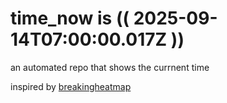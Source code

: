 # time_now is (( 2025-09-14T07:00:00.017Z ))

an automated repo that shows the currnent time

inspired by [breakingheatmap](https://github.com/breakingheatmap/breakingheatmap)